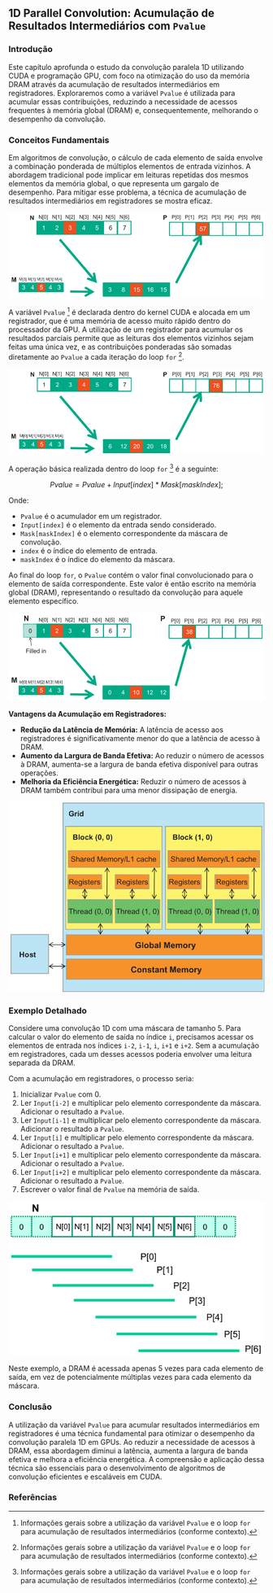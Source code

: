 ## 1D Parallel Convolution: Acumulação de Resultados Intermediários com `Pvalue`

### Introdução

Este capítulo aprofunda o estudo da convolução paralela 1D utilizando CUDA e programação GPU, com foco na otimização do uso da memória DRAM através da acumulação de resultados intermediários em registradores. Exploraremos como a variável `Pvalue` é utilizada para acumular essas contribuições, reduzindo a necessidade de acessos frequentes à memória global (DRAM) e, consequentemente, melhorando o desempenho da convolução.

### Conceitos Fundamentais

Em algoritmos de convolução, o cálculo de cada elemento de saída envolve a combinação ponderada de múltiplos elementos de entrada vizinhos. A abordagem tradicional pode implicar em leituras repetidas dos mesmos elementos da memória global, o que representa um gargalo de desempenho. Para mitigar esse problema, a técnica de acumulação de resultados intermediários em registradores se mostra eficaz.

![Illustration of 1D convolution: input array N convolved with mask M results in output array P, calculating P[2] as 57.](./../images/image2.jpg)

A variável `Pvalue` [^1] é declarada dentro do kernel CUDA e alocada em um registrador, que é uma memória de acesso muito rápido dentro do processador da GPU. A utilização de um registrador para acumular os resultados parciais permite que as leituras dos elementos vizinhos sejam feitas uma única vez, e as contribuições ponderadas são somadas diretamente ao `Pvalue` a cada iteração do loop `for` [^1].

![1D convolution example showing calculation of P[3] based on input array N and mask M.](./../images/image11.jpg)

A operação básica realizada dentro do loop `for` [^1] é a seguinte:

$$
Pvalue = Pvalue + Input[index] * Mask[maskIndex];
$$

Onde:

*   `Pvalue` é o acumulador em um registrador.
*   `Input[index]` é o elemento da entrada sendo considerado.
*   `Mask[maskIndex]` é o elemento correspondente da máscara de convolução.
*   `index` é o índice do elemento de entrada.
*   `maskIndex` é o índice do elemento da máscara.

Ao final do loop `for`, o `Pvalue` contém o valor final convolucionado para o elemento de saída correspondente. Este valor é então escrito na memória global (DRAM), representando o resultado da convolução para aquele elemento específico.

![1D convolution with boundary conditions, showing input array N, mask M, and output array P, where missing elements are padded with zeros.](./../images/image6.jpg)

**Vantagens da Acumulação em Registradores:**

*   **Redução da Latência de Memória:** A latência de acesso aos registradores é significativamente menor do que a latência de acesso à DRAM.
*   **Aumento da Largura de Banda Efetiva:** Ao reduzir o número de acessos à DRAM, aumenta-se a largura de banda efetiva disponível para outras operações.
*   **Melhoria da Eficiência Energética:** Reduzir o número de acessos à DRAM também contribui para uma menor dissipação de energia.

![CUDA memory model: Grid of blocks with shared memory, registers, and threads interacting with global and constant memory.](./../images/image10.jpg)

### Exemplo Detalhado

Considere uma convolução 1D com uma máscara de tamanho 5. Para calcular o valor do elemento de saída no índice `i`, precisamos acessar os elementos de entrada nos índices `i-2`, `i-1`, `i`, `i+1` e `i+2`. Sem a acumulação em registradores, cada um desses acessos poderia envolver uma leitura separada da DRAM.

Com a acumulação em registradores, o processo seria:

1.  Inicializar `Pvalue` com 0.
2.  Ler `Input[i-2]` e multiplicar pelo elemento correspondente da máscara. Adicionar o resultado a `Pvalue`.
3.  Ler `Input[i-1]` e multiplicar pelo elemento correspondente da máscara. Adicionar o resultado a `Pvalue`.
4.  Ler `Input[i]` e multiplicar pelo elemento correspondente da máscara. Adicionar o resultado a `Pvalue`.
5.  Ler `Input[i+1]` e multiplicar pelo elemento correspondente da máscara. Adicionar o resultado a `Pvalue`.
6.  Ler `Input[i+2]` e multiplicar pelo elemento correspondente da máscara. Adicionar o resultado a `Pvalue`.
7.  Escrever o valor final de `Pvalue` na memória de saída.

![1D convolution showing the application of a mask to an input array N, resulting in output array P with ghost elements for boundary conditions.](./../images/image9.jpg)

Neste exemplo, a DRAM é acessada apenas 5 vezes para cada elemento de saída, em vez de potencialmente múltiplas vezes para cada elemento da máscara.

### Conclusão

A utilização da variável `Pvalue` para acumular resultados intermediários em registradores é uma técnica fundamental para otimizar o desempenho da convolução paralela 1D em GPUs. Ao reduzir a necessidade de acessos à DRAM, essa abordagem diminui a latência, aumenta a largura de banda efetiva e melhora a eficiência energética. A compreensão e aplicação dessa técnica são essenciais para o desenvolvimento de algoritmos de convolução eficientes e escaláveis em CUDA.

### Referências
[^1]: Informações gerais sobre a utilização da variável `Pvalue` e o loop `for` para acumulação de resultados intermediários (conforme contexto).
<!-- END -->